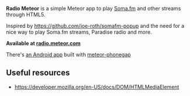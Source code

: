 **Radio Meteor** is a simple Meteor app to play [Soma.fm](http://soma.fm/) and other streams through HTML5.

Inspired by https://github.com/joe-roth/somafm-popup and the need for a nice way to play Soma.fm streams,
Paradise radio and more.


**Available at [radio.meteor.com](http://radio.meteor.com/)**


There's [an Android app](https://play.google.com/store/apps/details?id=io.cordova.radio.meteor.com) built with [meteor-phonegap](http://github.com/guaka/meteor-phonegap)



Useful resources
----------------

* https://developer.mozilla.org/en-US/docs/DOM/HTMLMediaElement
